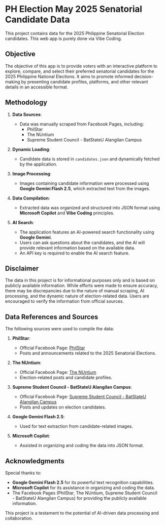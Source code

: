 # PH Election May 2025 Senatorial Candidate Data

This project contains data for the 2025 Philippine Senatorial Election candidates. This web app is purely done via Vibe Coding.

## Objective

The objective of this app is to provide voters with an interactive platform to explore, compare, and select their preferred senatorial candidates for the 2025 Philippine National Elections. It aims to promote informed decision-making by presenting candidate profiles, platforms, and other relevant details in an accessible format.

## Methodology

1. **Data Sources**:

   - Data was manually scraped from Facebook Pages, including:
     - PhilStar
     - The NUntium
     - Supreme Student Council - BatStateU Alangilan Campus

2. **Dynamic Loading**:

   - Candidate data is stored in `candidates.json` and dynamically fetched by the application.

3. **Image Processing**:

   - Images containing candidate information were processed using **Google Gemini Flash 2.5**, which extracted text from the images.

4. **Data Compilation**:

   - Extracted data was organized and structured into JSON format using **Microsoft Copilot** and **Vibe Coding** principles.

5. **AI Search**:
   - The application features an AI-powered search functionality using **Google Gemini**.
   - Users can ask questions about the candidates, and the AI will provide relevant information based on the available data.
   - An API key is required to enable the AI search feature.

## Disclaimer

The data in this project is for informational purposes only and is based on publicly available information. While efforts were made to ensure accuracy, there may be discrepancies due to the nature of manual scraping, AI processing, and the dynamic nature of election-related data. Users are encouraged to verify the information from official sources.

## Data References and Sources

The following sources were used to compile the data:

1. **PhilStar**:

   - Official Facebook Page: [PhilStar](https://www.facebook.com/philstarnews)
   - Posts and announcements related to the 2025 Senatorial Elections.

2. **The NUntium**:

   - Official Facebook Page: [The NUntium](https://www.facebook.com/NUDNUntium)
   - Election-related posts and candidate profiles.

3. **Supreme Student Council - BatStateU Alangilan Campus**:

   - Official Facebook Page: [Supreme Student Council - BatStateU Alangilan Campus](https://www.facebook.com/sscalangilan)
   - Posts and updates on election candidates.

4. **Google Gemini Flash 2.5**:

   - Used for text extraction from candidate-related images.

5. **Microsoft Copilot**:
   - Assisted in organizing and coding the data into JSON format.

## Acknowledgments

Special thanks to:

- **Google Gemini Flash 2.5** for its powerful text recognition capabilities.
- **Microsoft Copilot** for its assistance in organizing and coding the data.
- The Facebook Pages (PhilStar, The NUntium, Supreme Student Council - BatStateU Alangilan Campus) for providing the publicly available information.

This project is a testament to the potential of AI-driven data processing and collaboration.
